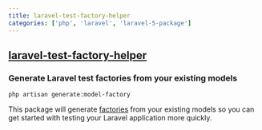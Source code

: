 ```yaml
---
title: laravel-test-factory-helper
categories: ['php', 'laravel', 'laravel-5-package']
---
```

## [laravel-test-factory-helper](https://github.com/mpociot/laravel-test-factory-helper)

### Generate Laravel test factories from your existing models


`php artisan generate:model-factory`

This package will generate [factories](https://laravel.com/docs/master/database-testing#writing-factories) from your existing models so you can get started with testing your Laravel application more quickly.
